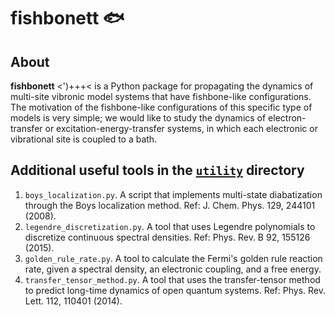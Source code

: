 # fishbonett 🐟

## About
**fishbonett** <')+++< is a Python package for propagating the dynamics of multi-site vibronic model systems that have
fishbone-like configurations. The motivation of the fishbone-like configurations of this specific type
of models is very simple; we would like to study the dynamics of electron-transfer or excitation-energy-transfer
systems, in which each electronic or vibrational site is coupled to a bath.

Additional useful tools in the [`utility`](https://github.com/Mulliken/fishbone-tensor-networks/tree/main/utility) directory
----------------------------------------------------------------------------------------------------------------------------
1. `boys_localization.py`. A script that implements multi-state diabatization through the Boys localization method. Ref: J. Chem. Phys. 129, 244101 (2008).
1. `legendre_discretization.py`. A tool that uses Legendre polynomials to discretize continuous spectral densities. Ref: Phys. Rev. B 92, 155126 (2015).
2. `golden_rule_rate.py`. A tool to calculate the Fermi's golden rule reaction rate, given a spectral density, an electronic coupling, and a free energy.
3. `transfer_tensor_method.py`. A tool that uses the transfer-tensor method to predict long-time dynamics of open quantum systems. Ref: Phys. Rev. Lett. 112, 110401 (2014).
